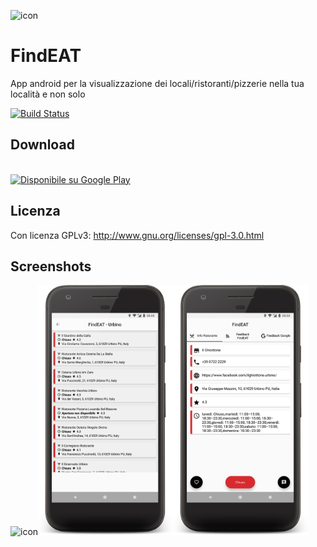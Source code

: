 <a><img src='https://s26.postimg.cc/aij61o0wp/ic_launcher-web.png' alt='icon' height='100'/></a>

# FindEAT
App android per la visualizzazione dei locali/ristoranti/pizzerie nella tua località e non solo

[![Build Status][travis-image]][travis-url]

## Download
<br /><a href='https://play.google.com/store/apps/details?id=com.fast0n.findeat'><img alt='Disponibile su Google Play' src='https://play.google.com/intl/en_us/badges/images/generic/it_badge_web_generic.png' height='60' /></a><br />


## Licenza
Con licenza GPLv3: http://www.gnu.org/licenses/gpl-3.0.html

## Screenshots
<a><img src='https://s26.postimg.cc/5jvnn54tl/image.png' height='400' alt='icon'/></a><a><img src='https://raw.githubusercontent.com/Fast0n/ProgettoPDGT/master/img/img3.png' height='400' alt='icon'/></a><a><img src='https://raw.githubusercontent.com/Fast0n/ProgettoPDGT/master/img/img4.png' height='400' alt='icon'/></a>

<!-- Markdown link & img dfn's -->
[travis-image]: https://travis-ci.org/Fast0n/WifiView.svg?branch=master
[travis-url]: https://travis-ci.org/Fast0n/WifiView
